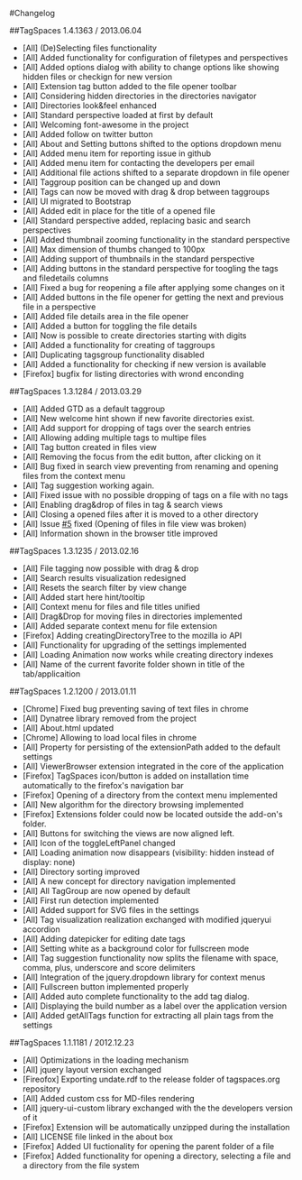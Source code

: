 #Changelog

##TagSpaces 1.4.1363 / 2013.06.04
- [All] (De)Selecting files functionality
- [All] Added functionality for configuration of filetypes and perspectives
- [All] Added options dialog with ability to change options like showing hidden files or checkign for new version
- [All] Extension tag button added to the file opener toolbar
- [All] Considering hidden directories in the directories navigator
- [All] Directories look&feel enhanced
- [All] Standard perspective loaded at first by default
- [All] Welcoming font-awesome in the project
- [All] Added follow on twitter button
- [All] About and Setting buttons shifted to the options dropdown menu
- [All] Added menu item for reporting issue in github
- [All] Added menu item for contacting the developers per email
- [All] Additional file actions shifted to a separate dropdown in file opener
- [All] Taggroup position can be changed up and down
- [All] Tags can now be moved with drag & drop between taggroups
- [All] UI migrated to Bootstrap
- [All] Added edit in place for the title of a opened file
- [All] Standard perspective added, replacing basic and search perspectives
- [All] Added thumbnail zooming functionality in the standard perspective
- [All] Max dimension of thumbs changed to 100px
- [All] Adding support of thumbnails in the standard perspective 
- [All] Adding buttons in the standard perspective for toogling the tags and filedetails columns 
- [All] Fixed a bug for reopening a file after applying some changes on it
- [All] Added buttons in the file opener for getting the next and previous file in a perspective
- [All] Added file details area in the file opener
- [All] Added a button for toggling the file details
- [All] Now is possible to create directories starting with digits
- [All] Added a functionality for creating of taggroups
- [All] Duplicating tagsgroup functionality disabled
- [All] Added a functionality for checking if new version is available
- [Firefox] bugfix for listing directories with wrond enconding

##TagSpaces 1.3.1284 / 2013.03.29
- [All] Added GTD as a default taggroup
- [All] New welcome hint shown if new favorite directories exist.
- [All] Add support for dropping of tags over the search entries
- [All] Allowing adding multiple tags to multipe files
- [All] Tag button created in files view
- [All] Removing the focus from the edit button, after clicking on it
- [All] Bug fixed in search view preventing from renaming and opening files from the context menu
- [All] Tag suggestion working again.
- [All] Fixed issue with no possible dropping of tags on a file with no tags
- [All] Enabling drag&drop of files in tag & search views
- [All] Closing a opened files after it is moved to a other directory
- [All] Issue [#5](https://github.com/uggrock/tagspaces/issues/5) fixed (Opening of files in file view was broken)
- [All] Information shown in the browser title improved
 
##TagSpaces 1.3.1235 / 2013.02.16
- [All] File tagging now possible with drag & drop
- [All] Search results visualization redesigned
- [All] Resets the search filter by view change
- [All] Added start here hint/tooltip
- [All] Context menu for files and file titles unified
- [All] Drag&Drop for moving files in directories implemented
- [All] Added separate context menu for file extension
- [Firefox] Adding creatingDirectoryTree to the mozilla io API
- [All] Functionality for upgrading of the settings implemented
- [All] Loading Animation now works while creating directory indexes
- [All] Name of the current favorite folder shown in title of the tab/applicaition

##TagSpaces 1.2.1200 / 2013.01.11
- [Chrome] Fixed bug preventing saving of text files in chrome
- [All] Dynatree library removed from the project
- [All] About.html updated
- [Chrome] Allowing to load local files in chrome
- [All] Property for persisting of the extensionPath added to the default settings
- [All] ViewerBrowser extension integrated in the core of the application
- [Firefox] TagSpaces icon/button is added on installation time automatically to the firefox's navigation bar
- [Firefox] Opening of a directory from the context menu implemented
- [All] New algorithm for the directory browsing implemented
- [Firefox] Extensions folder could now be located outside the add-on's folder.
- [All] Buttons for switching the views are now aligned left.
- [All] Icon of the toggleLeftPanel changed
- [All] Loading animation now disappears (visibility: hidden instead of display: none)
- [All] Directory sorting improved
- [All] A new concept for directory navigation implemented
- [All] All TagGroup are now opened by default
- [All] First run detection implemented
- [All] Added support for SVG files in the settings
- [All] Tag visualization realization exchanged with modified jqueryui accordion
- [All] Adding datepicker for editing date tags
- [All] Setting white as a background color for fullscreen mode
- [All] Tag suggestion functionality now splits the filename with space, comma, plus, underscore and score delimiters
- [All] Integration of the jquery.dropdown library for context menus
- [All] Fullscreen button implemented properly
- [All] Added auto complete functionality to the add tag dialog.
- [All] Displaying the build number as a label over the application version
- [All] Added getAllTags function for extracting all plain tags from the settings

##TagSpaces 1.1.1181 / 2012.12.23
- [All] Optimizations in the loading mechanism
- [All] jquery layout version exchanged
- [Fireofox] Exporting undate.rdf to the release folder of tagspaces.org repository
- [All] Added custom css for MD-files rendering
- [All] jquery-ui-custom library exchanged with the the developers version of it
- [Firefox] Extension will be automatically unzipped during the installation
- [All] LICENSE file linked in the about box
- [Firefox] Added UI fuctionality for opening the parent folder of a file
- [Firefox] Added functionality for opening a directory, selecting a file and a directory from the file system